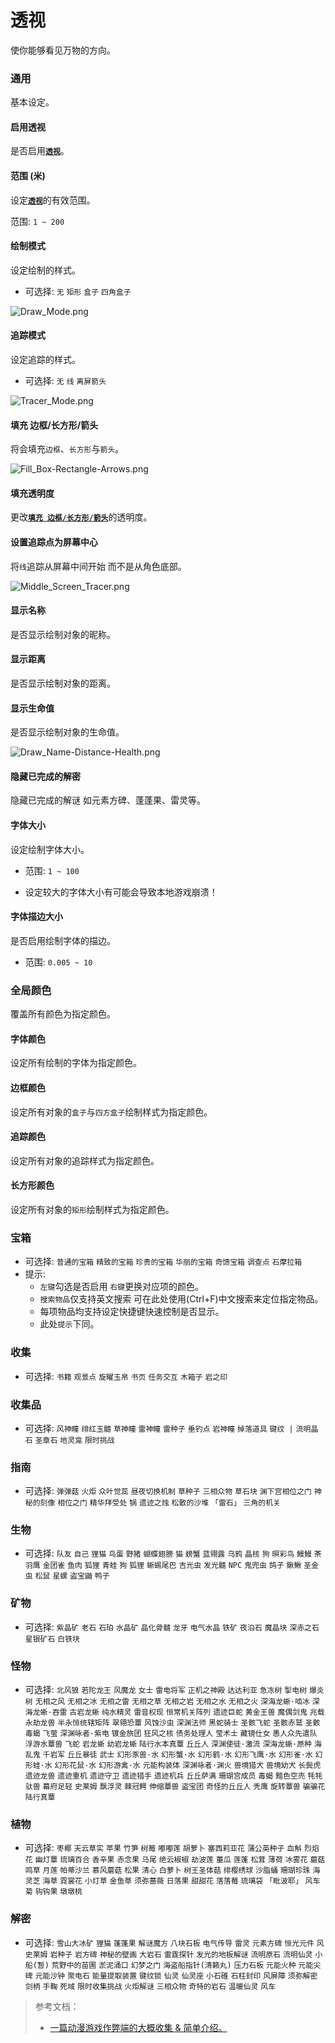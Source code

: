 # 透视

使你能够看见万物的方向。

### 通用

基本设定。

#### 启用透视

是否启用[<font>**`透视`**</font>](#透视)。

#### 范围 (米)

设定[<font>**`透视`**</font>](#透视)的有效范围。

范围: `1 ~ 200`

#### 绘制模式

设定绘制的样式。

- 可选择: `无` `矩形` `盒子` `四角盒子`

![Draw_Mode.png](_images/ZH_CN/Esp/Draw_Mode.png)

#### 追踪模式

设定追踪的样式。

- 可选择: `无` `线` `离屏箭头`

![Tracer_Mode.png](_images/ZH_CN/Esp/Tracer_Mode.png)

#### 填充 边框/长方形/箭头

将会填充`边框`、`长方形`与`箭头`。

![Fill_Box-Rectangle-Arrows.png](_images/ZH_CN/Esp/Fill_Box-Rectangle-Arrows.png)

#### 填充透明度

更改[<font>**`填充 边框/长方形/箭头`**</font>](#填充-边框-长方形-箭头)的透明度。

#### 设置追踪点为屏幕中心

将`线`追踪从屏幕中间开始 而不是从角色底部。

![Middle_Screen_Tracer.png](_images/ZH_CN/Esp/Middle_Screen_Tracer.png)

#### 显示名称

是否显示绘制对象的昵称。

#### 显示距离

是否显示绘制对象的距离。

#### 显示生命值

是否显示绘制对象的生命值。

![Draw_Name-Distance-Health.png](_images/ZH_CN/Esp/Draw_Name-Distance-Health.png)

#### 隐藏已完成的解密

隐藏已完成的解谜 如元素方碑、蓬蓬果、雷灵等。

#### 字体大小

设定绘制字体大小。

- 范围: `1 ~ 100`

- 设定较大的字体大小有可能会导致本地游戏崩溃！

#### 字体描边大小

是否启用绘制字体的描边。

- 范围: `0.005 ~ 10`

### 全局颜色

覆盖所有颜色为指定颜色。

#### 字体颜色

设定所有绘制的字体为指定颜色。

#### 边框颜色

设定所有对象的`盒子`与`四方盒子`绘制样式为指定颜色。

#### 追踪颜色

设定所有对象的追踪样式为指定颜色。

#### 长方形颜色

设定所有对象的`矩形`绘制样式为指定颜色。

### 宝箱

- 可选择: `普通的宝箱` `精致的宝箱` `珍贵的宝箱` `华丽的宝箱` `奇馈宝箱` `调查点` `石摩拉箱`
- 提示: 
  - `左键`勾选是否启用 `右键`更换对应项的颜色。
  - `搜索物品`仅支持英文搜索 可在此处使用(Ctrl+F)中文搜索来定位指定物品。
  - 每项物品均支持设定快捷键快速控制是否显示。
  - 此处`提示`下同。

### 收集

- 可选择: `书籍` `观景点` `旋曜玉帛` `书页` `任务交互` `木箱子` `岩之印`

### 收集品

- 可选择: `风神瞳` `绯红玉髓` `草神瞳` `雷神瞳` `雷种子` `垂钓点` `岩神瞳` `掉落道具` `键纹 |` `流明晶石` `圣章石` `地灵龛` `限时挑战`

### 指南

- 可选择: `弹弹菇` `火炬` `众叶觉蕊` `昼夜切换机制` `草种子` `三相众物` `草石块` `渊下宫相位之门` `神秘的刻像` `相位之门` `精华拜受处` `锅` `遗迹之烛` `松散的沙堆` `「雷石」` `三角的机关`

### 生物

- 可选择: `队友` `自己` `狸猫` `鸟蛋` `野猪` `蝴蝶翅膀` `猫` `螃蟹` `蓝翎露` `乌鸦` `晶核` `狗` `暝彩鸟` `鰻鰻` `茶羽鹰` `金团雀` `鱼肉` `狐狸` `青蛙` `狗` `狐狸` `蜥蜴尾巴` `吉光虫` `发光髓` `NPC` `鬼兜虫` `鸽子` `鍬鳅` `圣金虫` `松鼠` `星螺` `盗宝鼬` `鸭子`

### 矿物

- 可选择: `紫晶矿` `老石` `石珀` `水晶矿` `晶化骨髓` `龙牙` `电气水晶` `铁矿` `夜泊石` `魔晶块` `深赤之石` `星银矿石` `白铁块`

### 怪物

- 可选择: `北风狼` `若陀龙王` `风魔龙` `女士` `雷电将军` `正机之神殿` `达达利亚` `急冻树` `掣电树` `爆炎树` `无相之风` `无相之冰` `无相之雷` `无相之草` `无相之岩` `无相之水` `无相之火` `深海龙蜥·啮冰` `深海龙蜥·吞雷` `古岩龙蜥` `纯水精灵` `雷音权现` `恒常机关阵列` `遗迹巨蛇` `黄金王兽` `魔偶剑鬼` `兆载永劫龙兽` `半永恒统辖矩阵` `翠翎恐蕈` `风蚀沙虫` `深渊法师` `黑蛇骑士` `圣骸飞蛇` `圣骸赤鹫` `圣骸毒蝎` `飞萤` `深渊咏者·紫电` `镀金旅团` `狂风之核` `债务处理人` `莹术士` `藏镜仕女` `愚人众先遣队` `浮游水蕈兽` `飞蛇` `岩龙蜥` `幼岩龙蜥` `陆行水本真蕈` `丘丘人` `深渊使徒·激流` `深海龙蜥·原种` `海乱鬼` `千岩军` `丘丘暴徒` `武士` `幻形豕兽·水` `幻形蟹·水` `幻形鹤·水` `幻形飞鹰·水` `幻形雀·水` `幻形蛙·水` `幻形花鼠·水` `幻形游禽·水` `元能构装体` `深渊咏者·渊火` `兽境猎犬` `兽境幼犬` `长鬓虎` `遗迹龙兽` `遗迹重机` `遗迹守卫` `遗迹猎手` `遗迹机兵` `丘丘萨满` `珊瑚宫成员` `毒蝎` `黯色空売` `牦牦驮兽` `幕府足轻` `史莱姆` `飘浮灵` `棘冠鳄` `伸缩蕈兽` `盗宝团` `奇怪的丘丘人` `秃鹰` `旋转蕈兽` `骗骗花` `陆行真蕈`

### 植物

- 可选择: `枣椰` `天云草实` `苹果` `竹笋` `树莓` `嘟嘟莲` `胡萝卜` `塞西莉亚花` `蒲公英种子` `血斛` `烈焰花` `幽灯蕈` `琉璃百合` `香辛果` `赤念果` `马尾` `绝云椒椒` `劫波莲` `董瓜` `莲蓬` `松茸` `薄荷` `冰雾花` `蘑菇` `鸣草` `月莲` `帕蒂沙兰` `慕风蘑菇` `松果` `清心` `白萝卜` `树王圣体菇` `绯樱绣球` `沙脂蛹` `珊瑚珍珠` `海灵芝` `海草` `霓裳花` `小灯草` `金鱼草` `须弥蔷薇` `日落果` `甜甜花` `落落莓` `琉璃袋` `「毗波耶」` `风车菊` `钩钩果` `墩墩桃`

### 解密

- 可选择: `雪山大冰矿` `狸猫` `蓬蓬果` `解谜魔方` `八块石板` `电气传导` `雷灵` `元素方碑` `恒光元件` `风史莱姆` `岩种子` `岩方碑` `神秘的壁画` `大岩石` `雷霆探针` `发光的地板解谜` `流明原石` `流明仙灵` `小船(暂)` `荒野中的苗圃` `淤泥涌口` `幻梦之门` `海盗船指针(清籁丸)` `压力石板` `元能火种` `元能尖碑` `元能沙钟` `聚电石` `能量提取装置` `键纹锁` `仙灵` `仙灵座` `小石碓` `石柱封印` `风屏障` `须弥解密` `剑柄` `手鞠` `死域` `限时收集挑战` `火炬解谜` `三相众物` `奇特的岩石` `温暖仙灵` `风车`
> 参考文档：
>   * [一篇动漫游戏作弊端的大概收集 & 简单介绍。](https://ahalpha.github.io/Anime_Game_Ha-k_Docs/cheat/bkebi-gc/01_player.html)